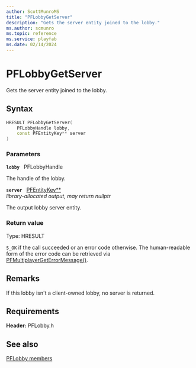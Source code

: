 ```yaml
---
author: ScottMunroMS
title: "PFLobbyGetServer"
description: "Gets the server entity joined to the lobby."
ms.author: scmunro
ms.topic: reference
ms.service: playfab
ms.date: 02/14/2024
---
```


# PFLobbyGetServer  

Gets the server entity joined to the lobby.  

## Syntax  
  
```cpp
HRESULT PFLobbyGetServer(  
    PFLobbyHandle lobby,  
    const PFEntityKey** server  
)  
```  
  
### Parameters  
  
**`lobby`** &nbsp; PFLobbyHandle  
  
The handle of the lobby.  
  
**`server`** &nbsp; [PFEntityKey**](../../pfmultiplayer/pfentitykey_clientsdk.md)  
*library-allocated output, may return nullptr*  
  
The output lobby server entity.  
  
  
### Return value
Type: HRESULT
  
```S_OK``` if the call succeeded or an error code otherwise. The human-readable form of the error code can be retrieved via [PFMultiplayerGetErrorMessage()](../../pfmultiplayer/functions/pfmultiplayergeterrormessage.md).
  
## Remarks  
  
If this lobby isn't a client-owned lobby, no server is returned.
  
## Requirements  
  
**Header:** PFLobby.h
  
## See also  
[PFLobby members](../pflobby_members.md)  

  
  
